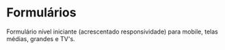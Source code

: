 # Formulários
Formulário nível iniciante (acrescentado responsividade) para mobile, telas médias, grandes e TV's.
